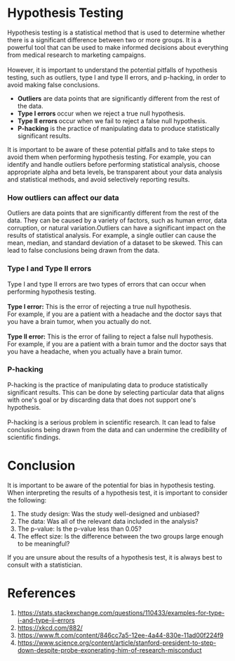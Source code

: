 # Hypothesis Testing
Hypothesis testing is a statistical method that is used to determine whether there is a significant difference between two or more groups. It is a powerful tool that can be used to make informed decisions about everything from medical research to marketing campaigns.<br/><br/>
However, it is important to understand the potential pitfalls of hypothesis testing, such as outliers, type I and type II errors, and p-hacking, in order to avoid making false conclusions.
<ul>
  <li><b>Outliers</b> are data points that are significantly different from the rest of the data.</li>
<li><b>Type I errors </b>occur when we reject a true null hypothesis.</li>
<li><b>Type II errors </b>occur when we fail to reject a false null hypothesis.</li>
<li><b>P-hacking</b> is the practice of manipulating data to produce statistically significant results.</li>
</ul>
It is important to be aware of these potential pitfalls and to take steps to avoid them when performing hypothesis testing. For example, you can identify and handle outliers before performing statistical analysis, choose appropriate alpha and beta levels, be transparent about your data analysis and statistical methods, and avoid selectively reporting results.
<h3> How outliers can affect our data</h3>
Outliers are data points that are significantly different from the rest of the data. They can be caused by a variety of factors, such as human error, data corruption, or natural variation.Outliers can have a significant impact on the results of statistical analysis. For example, a single outlier can cause the mean, median, and standard deviation of a dataset to be skewed. This can lead to false conclusions being drawn from the data.
<h3>Type I and Type II errors</h3>
Type I and type II errors are two types of errors that can occur when performing hypothesis testing.<br/><br/>
<b>Type I error:</b> This is the error of rejecting a true null hypothesis.<br/>For example, if you are a patient with a headache and the doctor says that you have a brain tumor, when you actually do not.<br/></br>
<b>Type II error:</b> This is the error of failing to reject a false null hypothesis.</br>For example, if you are a patient with a brain tumor and the doctor says that you have a headache, when you actually have a brain tumor.
<h3>P-hacking</h3> 
P-hacking is the practice of manipulating data to produce statistically significant results. This can be done by selecting particular data that aligns with one's goal or by discarding data that does not support one's hypothesis.<br/><br/>
P-hacking is a serious problem in scientific research. It can lead to false conclusions being drawn from the data and can undermine the credibility of scientific findings.

# Conclusion
It is important to be aware of the potential for bias in hypothesis testing. When interpreting the results of a hypothesis test, it is important to consider the following:

1. The study design: Was the study well-designed and unbiased?
2. The data: Was all of the relevant data included in the analysis?
3. The p-value: Is the p-value less than 0.05?
4. The effect size: Is the difference between the two groups large enough to be meaningful?

If you are unsure about the results of a hypothesis test, it is always best to consult with a statistician.
# References
1. https://stats.stackexchange.com/questions/110433/examples-for-type-i-and-type-ii-errors 
2. https://xkcd.com/882/ 
3. https://www.ft.com/content/846cc7a5-12ee-4a44-830e-11ad00f224f9 
4. https://www.science.org/content/article/stanford-president-to-step-down-despite-probe-exonerating-him-of-research-misconduct
